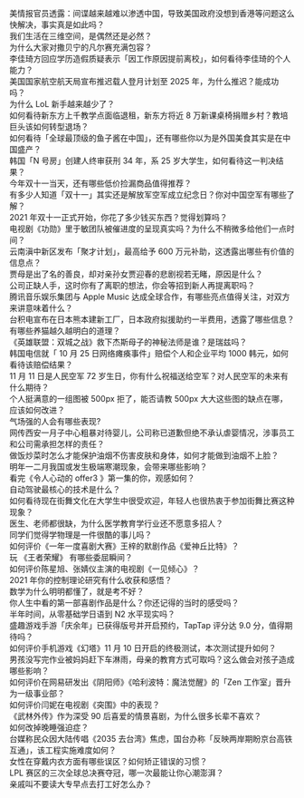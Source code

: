 美情报官员透露：间谍越来越难以渗透中国，导致美国政府没想到香港等问题这么快解决，事实真是如此吗？  
我们生活在三维空间，是偶然还是必然？  
为什么大家对撒贝宁的凡尔赛充满包容？  
李佳琦方回应学历造假质疑表示「因工作原因提前离校」，如何看待李佳琦的个人能力？  
美国国家航空航天局宣布推迟载人登月计划至 2025 年，为什么推迟？能成功吗？  
为什么 LoL 新手越来越少了？  
如何看待新东方上千教学点面临退租，新东方将近 8 万新课桌椅捐赠乡村？教培巨头该如何转型退场？  
如何看待「全球最顶级的鱼子酱在中国」，还有哪些你以为是外国美食其实是在中国盛产？  
韩国「N 号房」创建人终审获刑 34 年，系 25 岁大学生，如何看待这一判决结果？  
今年双十一当天，还有哪些低价捡漏商品值得推荐？  
有多少人知道「双十一」其实还是解放军空军成立纪念日？你对中国空军有哪些了解？  
2021 年双十一正式开始，你花了多少钱买东西？觉得划算吗？  
电视剧《功勋》里于敏团队被催进度的呈现真实吗？为什么不稍微多给他们一点时间？  
云南滇中新区发布「聚才计划」，最高给予 600 万元补助，这透露出哪些有价值的信息点？  
贾母是出了名的善良，却对亲孙女贾迎春的悲剧视若无睹，原因是什么？  
公司正缺人手，这时你有了离职的想法，你会等招到新人再提离职吗？  
腾讯音乐娱乐集团与 Apple Music 达成全球合作，有哪些亮点值得关注，对双方来讲意味着什么？  
台积电宣布在日本熊本建新工厂，日本政府拟援助约一半费用，透露了哪些信息？  
有哪些养猫越久越明白的道理？  
《英雄联盟：双城之战》救下杰斯母子的神秘法师是谁？是瑞兹吗？  
韩国电信就「 10 月 25 日网络瘫痪事件」赔偿个人和企业平均 1000 韩元，如何看待该赔偿结果？  
11 月 11 日是人民空军 72 岁生日，你有什么祝福送给空军？对人民空军的未来有什么期待？  
个人挺满意的一组图被 500px 拒了，能否请教 500px 大大这些图的缺点在哪，应该如何改进？  
气场强的人会有哪些表现?  
网传西安一月子中心粗暴对待婴儿，公司称已道歉但绝不承认虐婴情况，涉事员工和公司需承担怎样的责任？  
做饭炒菜时怎么才能保护油烟不伤害皮肤和身体，如何才能做到油烟不上脸？  
明年一二月我国或发生极端寒潮现象，会带来哪些影响？  
看完《令人心动的 offer3 》第一集的你，观感如何？  
自动驾驶最核心的技术是什么？  
如何看待现在街舞文化在大学生中很受欢迎，年轻人也很热衷于参加街舞比赛这种现象？  
医生、老师都很缺，为什么医学教育学行业还不愿意多招人？  
同学们觉得学物理是一件很酷的事儿吗？  
如何评价《一年一度喜剧大赛》王梓的默剧作品《爱神丘比特》？  
玩 《王者荣耀》 有哪些委屈瞬间？  
如何评价陈星旭、张婧仪主演的电视剧《一见倾心》？  
2021 年你的控制理论研究有什么收获和感悟？  
数学为什么明明都懂了，就是考不好？  
你人生中看的第一部喜剧作品是什么？你还记得的当时的感受吗？  
半年时间，从零基础学日语到 N2 水平现实吗？  
盛趣游戏手游「庆余年」已获得版号并开启预约，TapTap 评分达 9.0 分，值得期待吗？  
如何评价手机游戏《幻塔》11 月 10 日开启的终极测试，本次测试提升如何？  
男孩没写完作业被妈妈赶下车淋雨，母亲的教育方式可取吗？这么做会对孩子造成哪些影响？  
如何评价在网易研发出《阴阳师》《哈利波特：魔法觉醒》的「Zen 工作室」晋升为一级事业部？  
如何评价闫妮在电视剧《突围》中的表现？  
《武林外传》作为深受 90 后喜爱的情景喜剧，为什么很多长辈不喜欢？  
如何改掉晚睡强迫症？  
台媒称民众因大陆传唱《2035 去台湾》焦虑，国台办称「反映两岸期盼京台高铁互通」，该工程实施难度如何？  
女性在穿戴内衣方面有哪些误区？如何矫正错误的习惯？  
LPL 赛区的三次全球总决赛夺冠，哪一次最能让你心潮澎湃？  
亲戚叫不要读大专早点去打工好怎么办？  
